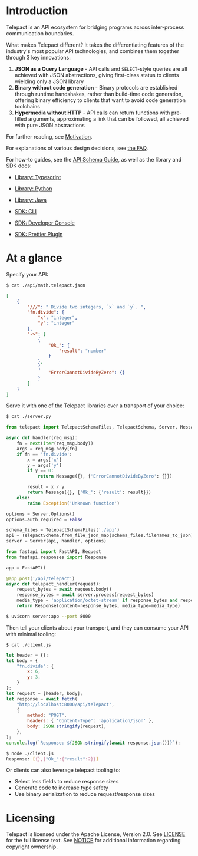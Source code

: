 # Introduction

Telepact is an API ecosystem for bridging programs across inter-process
communication boundaries.

What makes Telepact different? It takes the differentiating features of the
industry's most popular API technologies, and combines them together through 3
key innovations:

1. **JSON as a Query Language** - API calls and `SELECT`-style queries are all
   achieved with JSON abstractions, giving first-class status to clients
   wielding only a JSON library
2. **Binary without code generation** - Binary protocols are established through
   runtime handshakes, rather than build-time code generation, offering binary
   efficiency to clients that want to avoid code generation toolchains
3. **Hypermedia without HTTP** - API calls can return functions with pre-filled
   arguments, approximating a link that can be followed, all achieved with pure
   JSON abstractions

For further reading, see [Motivation](./doc/motivation.md).

For explanations of various design decisions, see [the FAQ](./doc/faq.md).

For how-to guides, see the [API Schema Guide](./doc/schema-guide.md), as well as
the library and SDK docs:

-   [Library: Typescript](./lib/ts/README.md)
-   [Library: Python](./lib/py/README.md)
-   [Library: Java](./lib/java/README.md)

-   [SDK: CLI](./sdk/cli/README.md)
-   [SDK: Developer Console](./sdk/console/README.md)
-   [SDK: Prettier Plugin](./sdk/prettier/README.md)

# At a glance

Specify your API:

```sh
$ cat ./api/math.telepact.json
```

```json
[
    {
        "///": " Divide two integers, `x` and `y`. ",
        "fn.divide": {
            "x": "integer",
            "y": "integer"
        },
        "->": [
            {
                "Ok_": {
                    "result": "number"
                }
            },
            {
                "ErrorCannotDivideByZero": {}
            }
        ]
    }
]
```

Serve it with one of the Telepact libraries over a transport of your choice:

```sh
$ cat ./server.py
```

```py
from telepact import TelepactSchemaFiles, TelepactSchema, Server, Message

async def handler(req_msg):
    fn = next(iter(req_msg.body))
    args = req_msg.body[fn]
    if fn == 'fn.divide':
        x = args['x']
        y = args['y']
        if y == 0:
            return Message({}, {'ErrorCannotDivideByZero': {}})

        result = x / y
        return Message({}, {'Ok_': {'result': result}})
    else:
        raise Exception('Unknown function')

options = Server.Options()
options.auth_required = False

schema_files = TelepactSchemaFiles('./api')
api = TelepactSchema.from_file_json_map(schema_files.filenames_to_json)
server = Server(api, handler, options)

from fastapi import FastAPI, Request
from fastapi.responses import Response

app = FastAPI()

@app.post('/api/telepact')
async def telepact_handler(request):
    request_bytes = await request.body()
    response_bytes = await server.process(request_bytes)
    media_type = 'application/octet-stream' if response_bytes and response_bytes[0] == 0x92 else 'application/json'
    return Response(content=response_bytes, media_type=media_type)
```

```sh
$ uvicorn server:app --port 8000
```

Then tell your clients about your transport, and they can consume your API with
minimal tooling:

```
$ cat ./client.js
```

```js
let header = {};
let body = {
    "fn.divide": {
        x: 6,
        y: 3,
    }
};
let request = [header, body];
let response = await fetch(
    "http://localhost:8000/api/telepact",
    {
        method: "POST",
        headers: { 'Content-Type': 'application/json' },
        body: JSON.stringify(request),
    },
);
console.log(`Response: ${JSON.stringify(await response.json())}`);
```

```sh
$ node ./client.js
Response: [{},{"Ok_":{"result":2}}]
```

Or clients can also leverage telepact tooling to:

-   Select less fields to reduce response sizes
-   Generate code to increase type safety
-   Use binary serialization to reduce request/response sizes

# Licensing

Telepact is licensed under the Apache License, Version 2.0. See
[LICENSE](LICENSE) for the full license text. See [NOTICE](NOTICE) for
additional information regarding copyright ownership.
